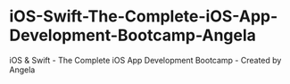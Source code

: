 # iOS-Swift-The-Complete-iOS-App-Development-Bootcamp-Angela
 iOS & Swift - The Complete iOS App Development Bootcamp - Created by Angela
